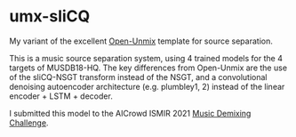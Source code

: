 # umx-sliCQ

My variant of the excellent [Open-Unmix](https://github.com/sigsep/open-unmix-pytorch) template for source separation.

This is a music source separation system, using 4 trained models for the 4 targets of MUSDB18-HQ. The key differences from Open-Unmix are the use of the sliCQ-NSGT transform instead of the NSGT, and a convolutional denoising autoencoder architecture (e.g. plumbley1, 2) instead of the linear encoder + LSTM + decoder.

I submitted this model to the AICrowd ISMIR 2021 [Music Demixing Challenge](https://www.aicrowd.com/challenges/music-demixing-challenge-ismir-2021).
